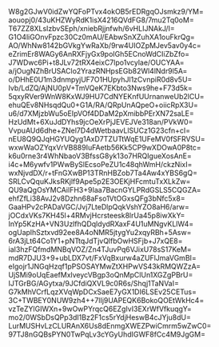 W8g2GJwV0idZwYQFoPTvx4okOB5rEDRgqOJsmkz9/YM=
aouopj0/43uKHZWyRdK1isX4216QVdFG8/7mu2Tq0oM=
T67ZZ8XLsIzbvSEph/xniebRjjnfwh/6vHLIJNAkJ/I=
G1O4liGOnvFpzc30Cz0mAU/EAbwSnXZuhXA1ouFkrQg=
AO/WhNw8142bGVkgYwRaXb/9rw4UIOZpMJev5av0y4c=
eZrimEr8WAGy6AnRXFjyGx9poIGh5ECnoWdCIiZbZfo=
J7WDwc6Pi+t8JLv72tRX4eixC7lpo1vcylae/OUCYAA=
a/jOugNZhBrUSAClo2YrazRNHpsEGb82Wl4lNdr9l5A=
o/DHhE0U1m3dnmpyjUF7O1HUpyhJl1zCvnpiR0d8v5U=
Ivb/LdZQ/AjNU0pV+TmVQeK7EKbto3Nws9he+F73d5k=
5qxyRVer9WnW8KxWJ9HU7CdNYEKnfUUrnanweUb2lCU=
ehuQEv8NHsqdQu0+G1A/RA/QRpUnAQpeO+oiicRpX3U=
u6/d7XMjzbWu5oEIpVOf4DDaM2pXmibbPErXN72saLE=
HzUdMt+6XuJdDYhs9jcOeXrPjJEVEJVe318an/PVkW0=
VvpuAUd6dhe+ZNel7D4dWetbaavLlSUCz1G23cfn+cI=
nEU8Q9QJqHGYUQyg1AxD7TZUTtWqE1UFeMV0fSFRVSU=
wxwWaOZYqxVrVB889IuFAetb56Kk5CP9wXDOwA0P8tc=
k6u0rne3r4WhNbaoV3BfssG8yk13o7HRQIgueXosAnE=
i4c+M6ywfv1PWwBySlEcsoPeZU1c48qhWmH/ckzNixI=
wxNjvdDX/r+tFnGXwBP13TRnHBZob7Ta4Aw4xYBS6gQ=
SRLCvQquKJksRKjlf9Ape5p2E3OEKjHFcmtuTxXLkZw=
QU9aQgOsYMCAilFH3+9Iaa7BacnGYLPRdGSLS5CQGZA=
ehfZfLi38AvJ2v8Dzhn68aFso1VtOGxsQFg3bNfc5x8=
GaaHPv2cPADaVGC/Jvj7LteDlpQqkVshYZO8aH6/arw=
jOCdxVKs7KH45l+4RMvjHcrsteesk8lrUa45p8iwXkY=
InYp5KzHA+VN3UzlfhQDqldydRXaxF4U1uMNgvKLlW4=
ogUaplhSztxvd92ee8A4oNMR5jtygYu2xqyRBh+5Asw=
6rA3jLt64Co1Y1+pNTtqJdTjvQlfbOwHSFjb+J7xQE8=
iaI3hzFQfmdMNBqVOZ/Zn4TJuvPq6VJixU78sS17KeM=
mdR7DJU3+9+ubLDX7vt/FxVqBxurw4aZUFlJmaVGmBI=
eIgojr1JNGqHzqf1pPSOSAYMwZtXHPwVS43kRMQWZzA=
UjSMi9oUqEaefMxlveycVBgp3oQnMpClUn1XGZgPBrU=
IJTGrBG/AGytxa/9JCfdiQXVL9c0R6s/Shqj1TaNVaI=
G7kMhVCrfLqzXVqWpDCxSaeE7yGX1DI6LSEv25CETus=
3C+TWBEY0NUW9zh4++7lIj9UAPEQK6BokoQOEtWkHc4=
vzTeZYlGIWXn+9wOwPYrqcQ6EZgIvI3EXrWfVfkuqgY=
mo2/0WSbDsQPp3dI1Bz2F1cs5rYdjHeswB4cJYju8dU=
LurMUSHvLzCLURAnX6Us8dEnmgXWEZPwiCmrm5wZwC0=
97TJ8nGQBsPYN0TwPqLv3cYGyUhdIGWF8fCc4M9JgGM=
